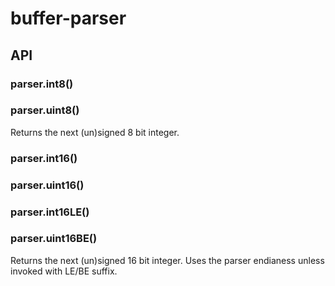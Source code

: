 # buffer-parser

## API

### parser.int8()
### parser.uint8()

Returns the next (un)signed 8 bit integer.

### parser.int16()
### parser.uint16()
### parser.int16LE()
### parser.uint16BE()

Returns the next (un)signed 16 bit integer. Uses the parser endianess unless
invoked with LE/BE suffix.
